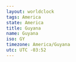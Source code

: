 ```yaml
---
layout: worldclock
tags: America
state: America
title: Guyana
name: Guyana
iso: GY
timezone: America/Guyana
utc: UTC -03:52
---
```


